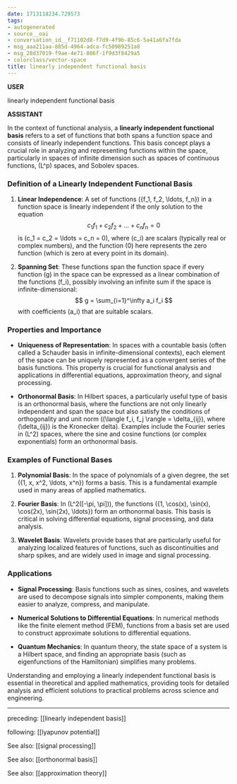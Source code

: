 ```yaml
---
date: 1713118234.729573
tags:
- autogenerated
- source__oai
- conversation_id__f71102d8-f7d9-4f9b-85c6-5a41a6fa7fda
- msg_aaa211aa-885d-4964-adca-fc50989251a8
- msg_28d37019-f9ae-4e71-886f-1f9d3f8429a5
- colorclass/vector-space
title: linearly independent functional basis
---
```


**USER**

linearly independent functional basis


**ASSISTANT**

In the context of functional analysis, a **linearly independent functional basis** refers to a set of functions that both spans a function space and consists of linearly independent functions. This basis concept plays a crucial role in analyzing and representing functions within the space, particularly in spaces of infinite dimension such as spaces of continuous functions, \(L^p\) spaces, and Sobolev spaces.

### Definition of a Linearly Independent Functional Basis

1. **Linear Independence**: A set of functions \(\{f_1, f_2, \ldots, f_n\}\) in a function space is linearly independent if the only solution to the equation
   $$
   c_1 f_1 + c_2 f_2 + \ldots + c_n f_n = 0
   $$
   is \(c_1 = c_2 = \ldots = c_n = 0\), where \(c_i\) are scalars (typically real or complex numbers), and the function \(0\) here represents the zero function (which is zero at every point in its domain).

2. **Spanning Set**: These functions span the function space if every function \(g\) in the space can be expressed as a linear combination of the functions \(f_i\), possibly involving an infinite sum if the space is infinite-dimensional:
   $$
   g = \sum_{i=1}^\infty a_i f_i
   $$
   with coefficients \(a_i\) that are suitable scalars.

### Properties and Importance

- **Uniqueness of Representation**: In spaces with a countable basis (often called a Schauder basis in infinite-dimensional contexts), each element of the space can be uniquely represented as a convergent series of the basis functions. This property is crucial for functional analysis and applications in differential equations, approximation theory, and signal processing.

- **Orthonormal Basis**: In Hilbert spaces, a particularly useful type of basis is an orthonormal basis, where the functions are not only linearly independent and span the space but also satisfy the conditions of orthogonality and unit norm (\(\langle f_i, f_j \rangle = \delta_{ij}\), where \(\delta_{ij}\) is the Kronecker delta). Examples include the Fourier series in \(L^2\) spaces, where the sine and cosine functions (or complex exponentials) form an orthonormal basis.

### Examples of Functional Bases

1. **Polynomial Basis**: In the space of polynomials of a given degree, the set \(\{1, x, x^2, \ldots, x^n\}\) forms a basis. This is a fundamental example used in many areas of applied mathematics.

2. **Fourier Basis**: In \(L^2([-\pi, \pi])\), the functions \(\{1, \cos(x), \sin(x), \cos(2x), \sin(2x), \ldots\}\) form an orthonormal basis. This basis is critical in solving differential equations, signal processing, and data analysis.

3. **Wavelet Basis**: Wavelets provide bases that are particularly useful for analyzing localized features of functions, such as discontinuities and sharp spikes, and are widely used in image and signal processing.

### Applications

- **Signal Processing**: Basis functions such as sines, cosines, and wavelets are used to decompose signals into simpler components, making them easier to analyze, compress, and manipulate.

- **Numerical Solutions to Differential Equations**: In numerical methods like the finite element method (FEM), functions from a basis set are used to construct approximate solutions to differential equations.

- **Quantum Mechanics**: In quantum theory, the state space of a system is a Hilbert space, and finding an appropriate basis (such as eigenfunctions of the Hamiltonian) simplifies many problems.

Understanding and employing a linearly independent functional basis is essential in theoretical and applied mathematics, providing tools for detailed analysis and efficient solutions to practical problems across science and engineering.


---

preceding: [[linearly independent basis]]  


following: [[lyapunov potential]]

See also: [[signal processing]]


See also: [[orthonormal basis]]


See also: [[approximation theory]]